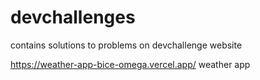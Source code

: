 # devchallenges

contains solutions to problems on devchallenge website

https://weather-app-bice-omega.vercel.app/ weather app
